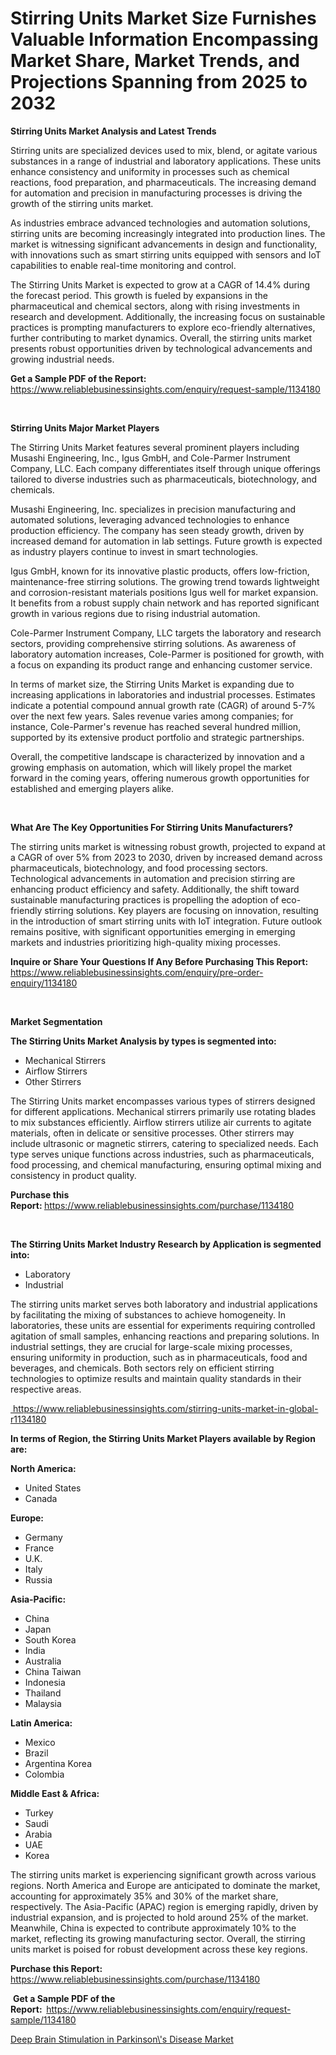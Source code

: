 <p><h1>Stirring Units Market Size Furnishes Valuable Information Encompassing Market Share, Market Trends, and Projections Spanning from 2025 to 2032</h1></p><p><strong>Stirring Units Market Analysis and Latest Trends</strong></p>
<p><p>Stirring units are specialized devices used to mix, blend, or agitate various substances in a range of industrial and laboratory applications. These units enhance consistency and uniformity in processes such as chemical reactions, food preparation, and pharmaceuticals. The increasing demand for automation and precision in manufacturing processes is driving the growth of the stirring units market. </p><p>As industries embrace advanced technologies and automation solutions, stirring units are becoming increasingly integrated into production lines. The market is witnessing significant advancements in design and functionality, with innovations such as smart stirring units equipped with sensors and IoT capabilities to enable real-time monitoring and control.</p><p>The Stirring Units Market is expected to grow at a CAGR of 14.4% during the forecast period. This growth is fueled by expansions in the pharmaceutical and chemical sectors, along with rising investments in research and development. Additionally, the increasing focus on sustainable practices is prompting manufacturers to explore eco-friendly alternatives, further contributing to market dynamics. Overall, the stirring units market presents robust opportunities driven by technological advancements and growing industrial needs.</p></p>
<p><strong>Get a Sample PDF of the Report:&nbsp;</strong> <a href="https://www.reliablebusinessinsights.com/enquiry/request-sample/1134180?utm_campaign=3131&utm_medium=2&utm_source=Github&utm_content=ia&utm_term=25032025&utm_id=stirring-units">https://www.reliablebusinessinsights.com/enquiry/request-sample/1134180</a></p>
<p>&nbsp;</p>
<p><strong>Stirring Units Major Market Players</strong></p>
<p><p>The Stirring Units Market features several prominent players including Musashi Engineering, Inc., Igus GmbH, and Cole-Parmer Instrument Company, LLC. Each company differentiates itself through unique offerings tailored to diverse industries such as pharmaceuticals, biotechnology, and chemicals.</p><p>Musashi Engineering, Inc. specializes in precision manufacturing and automated solutions, leveraging advanced technologies to enhance production efficiency. The company has seen steady growth, driven by increased demand for automation in lab settings. Future growth is expected as industry players continue to invest in smart technologies.</p><p>Igus GmbH, known for its innovative plastic products, offers low-friction, maintenance-free stirring solutions. The growing trend towards lightweight and corrosion-resistant materials positions Igus well for market expansion. It benefits from a robust supply chain network and has reported significant growth in various regions due to rising industrial automation.</p><p>Cole-Parmer Instrument Company, LLC targets the laboratory and research sectors, providing comprehensive stirring solutions. As awareness of laboratory automation increases, Cole-Parmer is positioned for growth, with a focus on expanding its product range and enhancing customer service.</p><p>In terms of market size, the Stirring Units Market is expanding due to increasing applications in laboratories and industrial processes. Estimates indicate a potential compound annual growth rate (CAGR) of around 5-7% over the next few years. Sales revenue varies among companies; for instance, Cole-Parmer's revenue has reached several hundred million, supported by its extensive product portfolio and strategic partnerships.</p><p>Overall, the competitive landscape is characterized by innovation and a growing emphasis on automation, which will likely propel the market forward in the coming years, offering numerous growth opportunities for established and emerging players alike.</p></p>
<p>&nbsp;</p>
<p><strong>What Are The Key Opportunities For Stirring Units Manufacturers?</strong></p>
<p><p>The stirring units market is witnessing robust growth, projected to expand at a CAGR of over 5% from 2023 to 2030, driven by increased demand across pharmaceuticals, biotechnology, and food processing sectors. Technological advancements in automation and precision stirring are enhancing product efficiency and safety. Additionally, the shift toward sustainable manufacturing practices is propelling the adoption of eco-friendly stirring solutions. Key players are focusing on innovation, resulting in the introduction of smart stirring units with IoT integration. Future outlook remains positive, with significant opportunities emerging in emerging markets and industries prioritizing high-quality mixing processes.</p></p>
<p><strong>Inquire or Share Your Questions If Any Before Purchasing This Report:</strong> <a href="https://www.reliablebusinessinsights.com/enquiry/pre-order-enquiry/1134180?utm_campaign=3131&utm_medium=2&utm_source=Github&utm_content=ia&utm_term=25032025&utm_id=stirring-units">https://www.reliablebusinessinsights.com/enquiry/pre-order-enquiry/1134180</a></p>
<p>&nbsp;</p>
<p><strong>Market Segmentation</strong></p>
<p><strong>The Stirring Units Market Analysis by types is segmented into:</strong></p>
<p><ul><li>Mechanical Stirrers</li><li>Airflow Stirrers</li><li>Other Stirrers</li></ul></p>
<p><p>The Stirring Units market encompasses various types of stirrers designed for different applications. Mechanical stirrers primarily use rotating blades to mix substances efficiently. Airflow stirrers utilize air currents to agitate materials, often in delicate or sensitive processes. Other stirrers may include ultrasonic or magnetic stirrers, catering to specialized needs. Each type serves unique functions across industries, such as pharmaceuticals, food processing, and chemical manufacturing, ensuring optimal mixing and consistency in product quality.</p></p>
<p><strong>Purchase this Report:&nbsp;</strong><a href="https://www.reliablebusinessinsights.com/purchase/1134180?utm_campaign=3131&utm_medium=2&utm_source=Github&utm_content=ia&utm_term=25032025&utm_id=stirring-units">https://www.reliablebusinessinsights.com/purchase/1134180</a></p>
<p>&nbsp;</p>
<p><strong>The Stirring Units Market Industry Research by Application is segmented into:</strong></p>
<p><ul><li>Laboratory</li><li>Industrial</li></ul></p>
<p><p>The stirring units market serves both laboratory and industrial applications by facilitating the mixing of substances to achieve homogeneity. In laboratories, these units are essential for experiments requiring controlled agitation of small samples, enhancing reactions and preparing solutions. In industrial settings, they are crucial for large-scale mixing processes, ensuring uniformity in production, such as in pharmaceuticals, food and beverages, and chemicals. Both sectors rely on efficient stirring technologies to optimize results and maintain quality standards in their respective areas.</p></p>
<p><a href="https://www.reliablebusinessinsights.com/stirring-units-market-in-global-r1134180?utm_campaign=3131&utm_medium=2&utm_source=Github&utm_content=ia&utm_term=25032025&utm_id=stirring-units">&nbsp;https://www.reliablebusinessinsights.com/stirring-units-market-in-global-r1134180</a></p>
<p><strong>In terms of Region, the Stirring Units Market Players available by Region are:</strong></p>
<p>
    <p> <strong> North America: </strong>
        <ul>
            <li>United States</li>
            <li>Canada</li>
        </ul>
        </p> 
    <p> <strong> Europe: </strong>
        <ul>
            <li>Germany</li>
            <li>France</li>
            <li>U.K.</li>
            <li>Italy</li>
            <li>Russia</li>
        </ul>
        </p> 
    <p> <strong> Asia-Pacific: </strong>
        <ul>
            <li>China</li>
            <li>Japan</li>
            <li>South Korea</li>
            <li>India</li>
            <li>Australia</li>
            <li>China Taiwan</li>
            <li>Indonesia</li>
            <li>Thailand</li>
            <li>Malaysia</li>
        </ul>
        </p> 
    <p> <strong> Latin America: </strong>
        <ul>
            <li>Mexico</li>
            <li>Brazil</li>
            <li>Argentina Korea</li>
            <li>Colombia</li>
        </ul>
        </p> 
    <p> <strong> Middle East & Africa: </strong>
        <ul>
            <li>Turkey</li>
            <li>Saudi</li>
            <li>Arabia</li>
            <li>UAE</li>
            <li>Korea</li>
        </ul>
    </p>
    </p>
<p><p>The stirring units market is experiencing significant growth across various regions. North America and Europe are anticipated to dominate the market, accounting for approximately 35% and 30% of the market share, respectively. The Asia-Pacific (APAC) region is emerging rapidly, driven by industrial expansion, and is projected to hold around 25% of the market. Meanwhile, China is expected to contribute approximately 10% to the market, reflecting its growing manufacturing sector. Overall, the stirring units market is poised for robust development across these key regions.</p></p>
<p><strong>Purchase this Report: </strong><a href="https://www.reliablebusinessinsights.com/purchase/1134180?utm_campaign=3131&utm_medium=2&utm_source=Github&utm_content=ia&utm_term=25032025&utm_id=stirring-units">https://www.reliablebusinessinsights.com/purchase/1134180</a></p>
<p>&nbsp;<strong>Get a Sample PDF of the Report:&nbsp;&nbsp;</strong><a href="https://www.reliablebusinessinsights.com/enquiry/request-sample/1134180?utm_campaign=3131&utm_medium=2&utm_source=Github&utm_content=ia&utm_term=25032025&utm_id=stirring-units">https://www.reliablebusinessinsights.com/enquiry/request-sample/1134180</a></p>
<p><strong></strong></p>
<p><p><a href="https://github.com/lefiobakali/Market-Research-Report-List-1/blob/main/deep-brain-stimulation-in-parkinsons-disease-market.md?utm_campaign=3131&utm_medium=2&utm_source=Github&utm_content=ia&utm_term=25032025&utm_id=stirring-units">Deep Brain Stimulation in Parkinson\'s Disease Market</a></p></p>